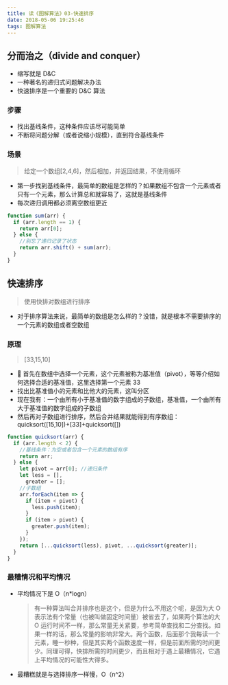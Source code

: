 ```yaml
---
title: 读《图解算法》03-快速排序
date: 2018-05-06 19:25:46
tags: 图解算法
---
```


## 分而治之（divide and conquer）

* 缩写就是 D&C
* 一种著名的递归式问题解决办法
* 快速排序是一个重要的 D&C 算法

### 步骤

* 找出基线条件，这种条件应该尽可能简单
* 不断将问题分解（或者说缩小规模），直到符合基线条件

### 场景

> 给定一个数组[2,4,6]，然后相加，并返回结果，不使用循环

* 第一步找到基线条件，最简单的数组是怎样的？如果数组不包含一个元素或者只有一个元素，那么计算总和就容易了，这就是基线条件
* 每次递归调用都必须离空数组更近

```javascript
function sum(arr) {
  if (arr.length == 1) {
    return arr[0];
  } else {
    //别忘了递归记录了状态
    return arr.shift() + sum(arr);
  }
}
```

## 快速排序

> 使用快排对数组进行排序

* 对于排序算法来说，最简单的数组是怎么样的？没错，就是根本不需要排序的一个元素的数组或者空数组

### 原理

> [33,15,10]

*  首先在数组中选择一个元素，这个元素被称为基准值（pivot），等等介绍如何选择合适的基准值，这里选择第一个元素 33
* 找出比基准值小的元素和比他大的元素，这叫分区
* 现在我有：一个由所有小于基准值的数字组成的子数组，基准值，一个由所有大于基准值的数字组成的子数组
* 然后再对子数组进行排序，然后合并结果就能得到有序数组：quicksort([15,10])+[33]+quicksort([])

```javascript
function quicksort(arr) {
  if (arr.length < 2) {
    //基线条件：为空或者包含一个元素的数组有序
    return arr;
  } else {
    let pivot = arr[0]; //递归条件
    let less = [],
      greater = [];
    //子数组
    arr.forEach(item => {
      if (item < pivot) {
        less.push(item);
      }
      if (item > pivot) {
        greater.push(item);
      }
    });
    return [...quicksort(less), pivot, ...quicksort(greater)];
  }
}
```

### 最糟情况和平均情况

* 平均情况下是 O（n\*logn）

  > 有一种算法叫合并排序也是这个，但是为什么不用这个呢，是因为大 O 表示法有个常量（也被叫做固定时间量）被省去了，如果两个算法的大 O 运行时间不一样，那么常量无关紧要，参考简单查找和二分查找。如果一样的话，那么常量的影响非常大。两个函数，后面那个我每读一个元素，睡一秒种，但是其实两个函数速度一样，但是前面所需的时间更少。同理可得，快排所需的时间更少，而且相对于遇上最糟情况，它遇上平均情况的可能性大得多。

* 最糟糕就是与选择排序一样慢，O（n^2）
